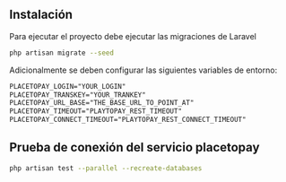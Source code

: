 ## Instalación

Para ejecutar el proyecto debe ejecutar las migraciones de Laravel

```bash
php artisan migrate --seed
```

Adicionalmente se deben configurar las siguientes variables de entorno:
```txt
PLACETOPAY_LOGIN="YOUR_LOGIN"
PLACETOPAY_TRANSKEY="YOUR_TRANKEY"
PLACETOPAY_URL_BASE="THE_BASE_URL_TO_POINT_AT"
PLACETOPAY_TIMEOUT="PLAYTOPAY_REST_TIMEOUT"
PLACETOPAY_CONNECT_TIMEOUT="PLAYTOPAY_REST_CONNECT_TIMEOUT"
```

## Prueba de conexión del servicio placetopay
```bash
php artisan test --parallel --recreate-databases
```
